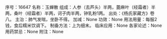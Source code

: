 序号：16647
名称：玉蝉散
组成：人参（去芦头）半两，蓖麻叶（经霜者）半两，桑叶（经霜者）半两，诃子肉半两，钟乳粉1两。
出处：《杨氏家藏方》卷八。
主治：肺气发喘，坐卧不得。
加减：None
功效：None
用法用量：每服2钱，食后糯米饮调下。
制备方法：上为细末。
临床应用：None
各家论述：None
用药禁忌：None
附注：None
